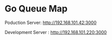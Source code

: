 # Go Queue Map

Poduction Server: http://192.168.101.42:3000

Development Server : http://192.168.101.220:3000


